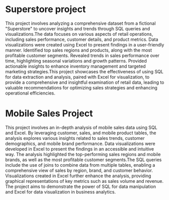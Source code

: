 # Superstore project
This project involves analyzing a comprehensive dataset from a fictional "Superstore" to uncover insights and trends through SQL queries and visualizations.The data focuses on various aspects of retail operations, including sales performance, customer details, and product metrics. Data visualizations were created using Excel to present findings in a user-friendly manner. Identified top sales regions and products, along with the most profitable customer segments. Revealed trends in sales performance over time, highlighting seasonal variations and growth patterns. Provided actionable insights to enhance inventory management and targeted marketing strategies.This project showcases the effectiveness of using SQL for data extraction and analysis, paired with Excel for visualization, to provide a comprehensive and insightful examination of retail data, leading to valuable recommendations for optimizing sales strategies and enhancing operational efficiencies.
# Mobile Sales Project
This project involves an in-depth analysis of mobile sales data using SQL and Excel. By leveraging customer, sales, and mobile product tables, the analysis explores various insights related to sales trends, customer demographics, and mobile brand performance. Data visualizations were developed in Excel to present the findings in an accessible and intuitive way. The analysis highlighted the top-performing sales regions and mobile brands, as well as the most profitable customer segments.The SQL queries include the use of joins to combine data from multiple tables, enabling a comprehensive view of sales by region, brand, and customer behavior. Visualizations created in Excel further enhance the analysis, providing graphical representations of key metrics such as sales volume and revenue. The project aims to demonstrate the power of SQL for data manipulation and Excel for data visualization in business analytics.
